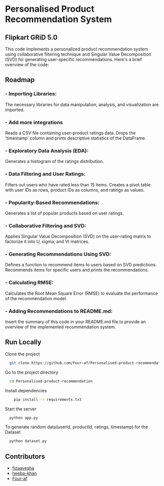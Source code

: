 # Personalised Product Recommendation System
## Flipkart GRiD 5.0
This code implements a personalized product recommendation system using collaborative filtering technique and Singular Value Decomposition (SVD) for generating user-specific recommendations. Here's a brief overview of the code:

## Roadmap

### - Importing Libraries:
The necessary libraries for data manipulation, analysis, and visualization are imported.

### - Add more integrations
Reads a CSV file containing user-product ratings data.
Drops the 'timestamp' column and prints descriptive statistics of the DataFrame.

### - Exploratory Data Analysis (EDA):
Generates a histogram of the ratings distribution.

### - Data Filtering and User Ratings:
Filters out users who have rated less than 15 items.
Creates a pivot table with user IDs as rows, product IDs as columns, and ratings as values.

### - Popularity-Based Recommendations:
Generates a list of popular products based on user ratings.

### - Collaborative Filtering and SVD:
Applies Singular Value Decomposition (SVD) on the user-rating matrix to factorize it into U, sigma, and Vt matrices.

### - Generating Recommendations Using SVD:
Defines a function to recommend items to users based on SVD predictions.
Recommends items for specific users and prints the recommendations.

### - Calculating RMSE:
Calculates the Root Mean Square Error (RMSE) to evaluate the performance of the recommendation model.

### - Adding Recommendations to README.md:
Insert the summary of this code in your README.md file to provide an overview of the implemented recommendation system.
## Run Locally

Clone the project

```bash
  git clone https://github.com/Four-af/Personalised-product-recommendation.git
```

Go to the project directory

```bash
  cd Personalised-product-recommendation
```

Install dependencies

```bash
    pip install -r requirements.txt
```

Start the server

```bash
  python app.py
```
To generate random data(userId, productId, ratings, timestamp) for the Dataset

```bash
  python dataset.py
```



## Contributors

- [fizaayesha](https://github.com/fizaayesha)
- [heeba-khan](https://github.com/heeba-khan)
- [Four-af](https://github.com/Four-af/)
